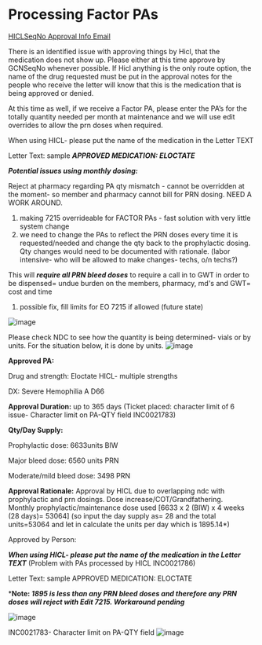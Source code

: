 # Processing Factor PAs

[HICLSeqNo Approval Info  Email](https://mygainwell-my.sharepoint.com/:u:/r/personal/christopher_nguyen_gainwelltechnologies_com/Documents/Evergreen/Emails/HclSeqNo%20Approval%20information.msg?csf=1&web=1&e=mjAgIk)

There is an identified issue with approving things by Hicl, that the medication does not show up.  Please either at this time approve by GCNSeqNo whenever possible. If Hicl anything is the only route option, the name of the drug requested must be put in the approval notes for the people who receive the letter will know that this is the medication that is being approved or denied. 
 
At this time as well, if we receive a Factor PA, please enter the PA’s for the totally quantity needed per month at maintenance and we will use edit overrides to allow the prn doses when required. 



When using HICL- please put the name of the medication in the Letter TEXT 

Letter Text: sample
***APPROVED MEDICATION: ELOCTATE***


***Potential issues using monthly dosing:***

Reject at pharmacy regarding PA qty mismatch - cannot be overridden at the moment- so member and pharmacy cannot bill for PRN dosing.  NEED A WORK AROUND. 
1. making 7215 overrideable for FACTOR PAs - fast solution with very little system change
2. we need to change the PAs to reflect the PRN doses every time it is requested/needed and change the qty back to the prophylactic dosing.  Qty changes would need to be documented with rationale.  (labor intensive- who will be allowed to make changes- techs, o/n techs?)

This will ***require all PRN bleed doses*** to require a call in to GWT in order to be dispensed= undue burden on the members, pharmacy, md's and GWT= cost and time  
1. possible fix, fill limits for EO 7215 if allowed (future state)
  
![image](https://user-images.githubusercontent.com/122046056/227104086-b2ba3bf0-7fc4-4c39-be55-64955d7842c1.png)

Please check NDC to see how the quantity is being determined- vials or by units.  For the situation below, it is done by units. 
![image](https://user-images.githubusercontent.com/122046056/227104155-dd4bd800-9e1a-41d7-a5af-3512807be4be.png)

**Approved PA:**

Drug and strength: Eloctate HICL- multiple strengths

DX: Severe Hemophilia A D66

**Approval Duration:** up to 365 days (Ticket placed: character limit of 6 issue- Character limit on PA-QTY field INC0021783)

**Qty/Day Supply:**

Prophylactic dose: 6633units BIW

Major bleed dose: 6560 units PRN

Moderate/mild bleed dose: 3498 PRN

**Approval Rationale:** Approval by HICL due to overlapping ndc with prophylactic and prn dosings.  Dose increase/COT/Grandfathering.  
Monthly prophylactic/maintenance dose used [6633 x 2 (BIW) x 4 weeks (28 days)= 53064]
(so input the day supply as= 28 and the total units=53064 and let in calculate the units per day which is 1895.14*)

Approved by Person: 

***When using HICL- please put the name of the medication in the Letter TEXT*** (Problem with PAs processed by HICL INC0021786)

Letter Text: sample
APPROVED MEDICATION: ELOCTATE



***Note: *1895 is less than any PRN bleed doses and therefore any PRN doses will reject with Edit 7215.  Workaround pending***

![image](https://user-images.githubusercontent.com/122046056/227104692-29368cb4-2dad-4397-8414-6ab191038a08.png)

INC0021783- Character limit on PA-QTY field
![image](https://user-images.githubusercontent.com/122046056/227104971-b50f10fb-a8bb-455c-b71a-2c256d356e77.png)

